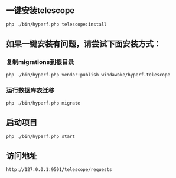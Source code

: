 ## 一键安装telescope
`php ./bin/hyperf.php telescope:install`

## 如果一键安装有问题，请尝试下面安装方式：

### 复制migrations到根目录
`php ./bin/hyperf.php vendor:publish windawake/hyperf-telescope`

### 运行数据库表迁移
`php ./bin/hyperf.php migrate`

## 启动项目
`php ./bin/hyperf.php start`

## 访问地址
`http://127.0.0.1:9501/telescope/requests`